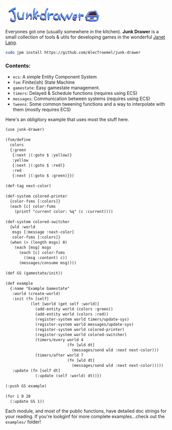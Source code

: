 ![Junk Drawer hand drawn logo](/junk-drawer-logo.png "Junk Drawer hand drawn logo")

Everyones got one (usually somewhere in the kitchen). __Junk Drawer__ is a small collection of tools & utils for developing games in the wonderful [Janet Lang](https://janet-lang.org).

```bash
sudo jpm install https://github.com/AlecTroemel/junk-drawer
```

### Contents:

- `ecs`: A simple Entity Component System
- `fsm`: Finite(ish) State Machine
- `gamestate`: Easy gamestate management.
- `timers`: Delayed & Schedule functions (requires using ECS)
- `messages`: Communication between systems (requires using ECS)
- `tweens`: Some common tweening functions and a way to interpolate with them (mostly requires ECS)

Here's an obligitory example that uses most the stuff here.

```janet
(use junk-drawer)

(fsm/define
  colors
  {:green
   {:next |(:goto $ :yellow)}
   :yellow
   {:next |(:goto $ :red)}
   :red
   {:next |(:goto $ :green)}})

(def-tag next-color)

(def-system colored-printer
  {color-fsms [:colors]}
  (each [c] color-fsms
    (printf "current color: %q" (c :current))))

(def-system colored-switcher
  {wld :world
   msgs [:message :next-color]
   color-fsms [:colors]}
  (when (> (length msgs) 0)
    (each [msg] msgs
      (each [c] color-fsms
        ((msg :content) c))
      (messages/consume msg))))

(def GS (gamestate/init))

(def example
  {:name "Example Gamestate"
   :world (create-world)
   :init (fn [self]
           (let [world (get self :world)]
             (add-entity world (colors :green))
             (add-entity world (colors :red))
             (register-system world timers/update-sys)
             (register-system world messages/update-sys)
             (register-system world colored-printer)
             (register-system world colored-switcher)
             (timers/every world 4
                           (fn [wld dt]
                             (messages/send wld :next next-color)))
             (timers/after world 7
                           (fn [wld dt]
                             (messages/send wld :next next-color)))))
   :update (fn [self dt]
             (:update (self :world) dt))})

(:push GS example)

(for i 0 20
  (:update GS 1))
```

Each module, and most of the public functions, have detailed doc strings for your reading.  If you're lookginf for more complete examples...check out the `examples/` folder!
